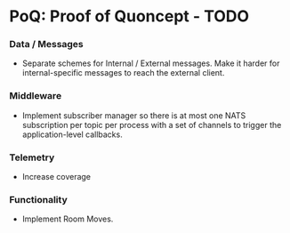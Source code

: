 # PoQ: Proof of Quoncept - TODO


### Data / Messages

- Separate schemes for Internal / External messages. Make it harder for internal-specific messages to reach the external client.

### Middleware

- Implement subscriber manager so there is at most one NATS subscription per topic per process with a set of channels to trigger the application-level callbacks.

### Telemetry

- Increase coverage

### Functionality

- Implement Room Moves.

